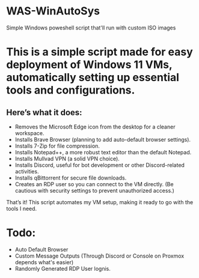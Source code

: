 # WAS-WinAutoSys
Simple Windows poweshell script that'll run with custom ISO images

# This is a simple script made for easy deployment of Windows 11 VMs, automatically setting up essential tools and configurations. 
## Here’s what it does:
- Removes the Microsoft Edge icon from the desktop for a cleaner workspace.
- Installs Brave Browser (planning to add auto-default browser settings).
- Installs 7-Zip for file compression.
- Installs Notepad++, a more robust text editor than the default Notepad.
- Installs Mullvad VPN (a solid VPN choice).
- Installs Discord, useful for bot development or other Discord-related activities.
- Installs qBittorrent for secure file downloads.
- Creates an RDP user so you can connect to the VM directly. (Be cautious with security settings to prevent unauthorized access.)
  
That’s it! This script automates my VM setup, making it ready to go with the tools I need.

# Todo:
- Auto Default Browser
- Custom Message Outputs (Through Discord or Console on Proxmox depends what's easier)
- Randomly Generated RDP User lognis.

